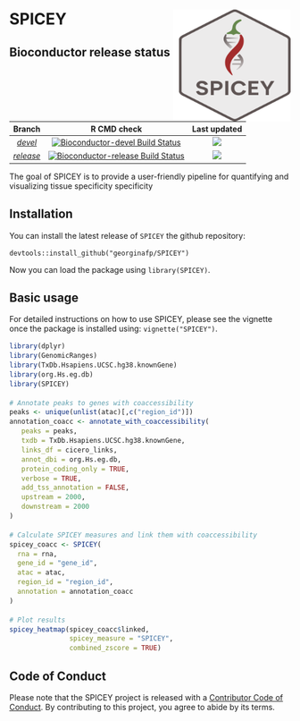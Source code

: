 # SPICEY <img src="man/figures/SPICEY_LOGO_BKGRND.svg" width="200px" height="200px" align="right" style="padding-left:10px;background-color:white;"/>

<!-- badges: start -->

<!-- badges: end -->

## Bioconductor release status

| Branch | R CMD check | Last updated |
|:------------------------:|:------------------------:|:-------------------:|
| [*devel*](http://bioconductor.org/packages/devel/bioc/html/SPICEY.html) | [![Bioconductor-devel Build Status](http://bioconductor.org/shields/build/devel/bioc/SPICEY.svg)](http://bioconductor.org/checkResults/devel/bioc-LATEST/SPICEY) | ![](http://bioconductor.org/shields/lastcommit/devel/bioc/SPICEY.svg) |
| [*release*](http://bioconductor.org/packages/release/bioc/html/SPICEY.html) | [![Bioconductor-release Build Status](http://bioconductor.org/shields/build/release/bioc/SPICEY.svg)](http://bioconductor.org/checkResults/release/bioc-LATEST/SPICEY) | ![](http://bioconductor.org/shields/lastcommit/release/bioc/SPICEY.svg) |

The goal of SPICEY is to provide a user-friendly pipeline for quantifying and visualizing tissue specificity specificity

## Installation

You can install the latest release of `SPICEY` the github repository:

```         
devtools::install_github("georginafp/SPICEY")
```

Now you can load the package using `library(SPICEY)`.

## Basic usage

For detailed instructions on how to use SPICEY, please see the vignette once the package is installed using: `vignette("SPICEY")`.

``` r
library(dplyr)
library(GenomicRanges)
library(TxDb.Hsapiens.UCSC.hg38.knownGene)
library(org.Hs.eg.db)
library(SPICEY)

# Annotate peaks to genes with coaccessibility
peaks <- unique(unlist(atac)[,c("region_id")])
annotation_coacc <- annotate_with_coaccessibility(
   peaks = peaks,
   txdb = TxDb.Hsapiens.UCSC.hg38.knownGene,
   links_df = cicero_links,
   annot_dbi = org.Hs.eg.db,
   protein_coding_only = TRUE,
   verbose = TRUE,
   add_tss_annotation = FALSE,
   upstream = 2000,
   downstream = 2000
)

# Calculate SPICEY measures and link them with coaccessibility
spicey_coacc <- SPICEY(
  rna = rna,
  gene_id = "gene_id",
  atac = atac,
  region_id = "region_id",
  annotation = annotation_coacc
)

# Plot results
spicey_heatmap(spicey_coacc$linked, 
               spicey_measure = "SPICEY",
               combined_zscore = TRUE)
```

## Code of Conduct

Please note that the SPICEY project is released with a [Contributor Code of Conduct](https://contributor-covenant.org/version/2/0/CODE_OF_CONDUCT.html). By contributing to this project, you agree to abide by its terms.
